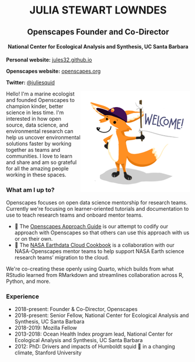 
<h1 align="center"> JULIA STEWART LOWNDES </h1>

<h2 align="center"> Openscapes Founder and Co-Director</h2>
<h4 align="center"> National Center for Ecological Analysis and Synthesis, UC Santa Barbara </h4>

  
**Personal website:** [jules32.github.io](https://jules32.github.io)

**Openscapes website:** [openscapes.org](https://openscapes.org)

**Twitter:** [@juliesquid](https://twitter.com/juliesquid)


<img align="right" src="https://github.com/jules32/jules32/blob/main/openscapes-welcome-fox.png" width="300">

Hello! I'm a marine ecologist and founded Openscapes to champion kinder, better science in less time. I'm interested in how open source, data science, and environmental research can help us uncover environmental solutions faster by working together as teams and communities. I love to learn and share and am so grateful for all the amazing people working in these spaces.


### What am I up to? 

Openscapes focuses on open data science mentorship for research teams. Currently we're focusing on learner-oriented tutorials and documentation to use to teach research teams and onboard mentor teams. 

- 🌄 The [Openscapes Approach Guide](https://openscapes.github.io/approach-guide) is our attempt to codify our approach with Openscapes so that others can use this approach with us or on their own. 
- 🚀 The [NASA Earthdata Cloud Cookbook](https://nasa-openscapes.github.io/earthdata-cloud-cookbook) is a collaboration with our NASA-Openscapes mentor teams to help support NASA Earth science research teams’ migration to the cloud.

We're co-creating these openly using Quarto, which builds from what RStudio learned from RMarkdown and streamlines collaboration across R, Python, and more.

### Experience

- 2018-present: Founder & Co-Director, Openscapes 
- 2018-present: Senior Fellow, National Center for Ecological Analysis and Synthesis, UC Santa Barbara
- 2018-2019: Mozilla Fellow
- 2013-2018: Ocean Health Index program lead, National Center for Ecological Analysis and Synthesis, UC Santa Barbara
- 2012: PhD: Drivers and impacts of Humboldt squid 🦑 in a changing climate, Stanford University
